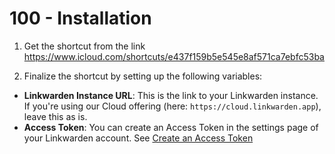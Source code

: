 # 100 - Installation

1. Get the shortcut from the link https://www.icloud.com/shortcuts/e437f159b5e545e8af571ca7ebfc53ba

2. Finalize the shortcut by setting up the following variables:
  - **Linkwarden Instance URL**: This is the link to your Linkwarden instance. If you're using our Cloud offering (here: ```https://cloud.linkwarden.app```), leave this as is.
  - **Access Token**: You can create an Access Token in the settings page of your Linkwarden account. See [Create an Access Token](https://github.com/vanHeemstraSystems/linkwarden/blob/main/300/200/README.md)
